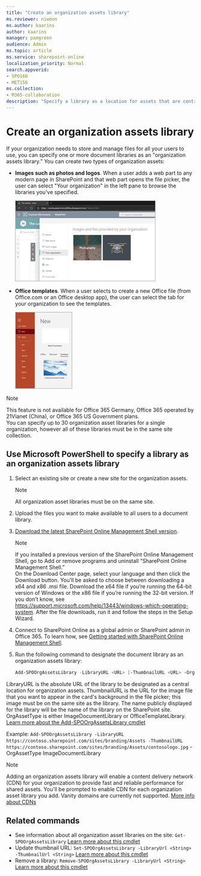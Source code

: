 ```yaml
---
title: "Create an organization assets library"
ms.reviewer: niwoon
ms.author: kaarins
author: kaarins
manager: pamgreen
audience: Admin
ms.topic: article
ms.service: sharepoint-online
localization_priority: Normal
search.appverid:
- SPO160
- MET150
ms.collection:  
- M365-collaboration
description: "Specify a library as a location for assets that are centrally stored and managed in your organization."
---
```


# Create an organization assets library

If your organization needs to store and manage files for all your users to use, you can specify one or more document libraries as an "organization assets library." You can create two types of organization assets:

- **Images such as photos and logos**. When a user adds a web part to any modern page in SharePoint and that web part opens the file picker, the user can select "Your organization" in the left pane to browse the libraries you've specified. 

    ![A post from an organization news site on the SharePoint start page](media/image-library.png)

- **Office templates**. When a user selects to create a new Office file (from Office.com or an Office desktop app), the user can select the tab for your organization to see the templates.

    ![A post from an organization news site on the SharePoint start page](media/office-template-library.png)

> [!NOTE]
> This feature is not available for Office 365 Germany, Office 365 operated by 21Vianet (China), or Office 365 US Government plans. <br>You can specify up to 30 organization asset libraries for a single organization, however all of these libraries must be in the same site collection. 


## Use Microsoft PowerShell to specify a library as an organization assets library
  
1. Select an existing site or create a new site for the organization assets.

    > [!NOTE]
    > All organization asset libraries must be on the same site.

2. Upload the files you want to make available to all users to a document library.

3. [Download the latest SharePoint Online Management Shell version](https://go.microsoft.com/fwlink/p/?LinkId=255251).

    > [!NOTE]
    > If you installed a previous version of the SharePoint Online Management Shell, go to Add or remove programs and uninstall “SharePoint Online Management Shell.” <br>On the Download Center page, select your language and then click the Download button. You’ll be asked to choose between downloading a x64 and x86 .msi file. Download the x64 file if you’re running the 64-bit version of Windows or the x86 file if you’re running the 32-bit version. If you don’t know, see https://support.microsoft.com/help/13443/windows-which-operating-system. After the file downloads, run it and follow the steps in the Setup Wizard. 
    
4. Connect to SharePoint Online as a global admin or SharePoint admin in Office 365. To learn how, see [Getting started with SharePoint Online Management Shell](/powershell/sharepoint/sharepoint-online/connect-sharepoint-online).
    
5. Run the following command to designate the document library as an organization assets library:
  
    ```PowerShell
    Add-SPOOrgAssetsLibrary -LibraryURL <URL> [-ThumbnailURL <URL> -OrgAssetType <asset type>] 
    ```

LibraryURL is the absolute URL of the library to be designated as a central location for organization assets. ThumbnailURL is the URL for the image file that you want to appear in the card's background in the file picker; this image must be on the same site as the library. The name publicly displayed for the library will be the name of the library on the SharePoint site. OrgAssetType is either ImageDocumentLibrary or OfficeTemplateLibrary. [Learn more about the Add-SPOOrgAssetsLibrary cmdlet](/powershell/module/sharepoint-online/add-spoorgassetslibrary)

Example: `Add-SPOOrgAssetsLibrary -LibraryURL https://contoso.sharepoint.com/sites/branding/Assets -ThumbnailURL https://contoso.sharepoint.com/sites/branding/Assets/contosologo.jpg` -OrgAssetType ImageDocumentLibrary


> [!NOTE]
> Adding an organization assets library will enable a content delivery network (CDN) for your organization to provide fast and reliable performance for shared assets. You'll be prompted to enable CDN for each organization asset library you add. Vanity domains are currently not supported. [More info about CDNs](/office365/enterprise/content-delivery-networks)

 
## Related commands 

- See information about all organization asset libraries on the site: `Get-SPOOrgAssetsLibrary` [Learn more about this cmdlet](/powershell/module/sharepoint-online/get-spoorgassetslibrary) 
- Update thumbnail URL: `Set-SPOOrgAssetsLibrary -LibraryUrl <String> -ThumbnailUrl <String>` [Learn more about this cmdlet](/powershell/module/sharepoint-online/set-spoorgassetslibrary) 
- Remove a library: `Remove-SPOOrgAssetsLibrary -LibraryUrl <String>` [Learn more about this cmdlet](/powershell/module/sharepoint-online/remove-spoorgassetslibrary)
